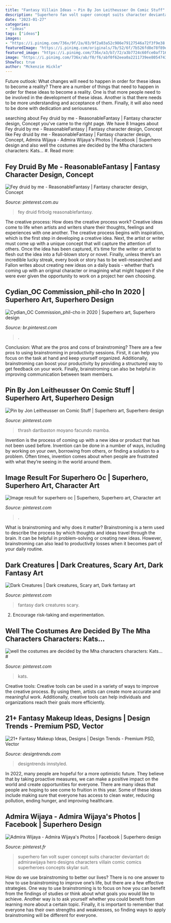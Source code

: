 ```yaml
---
title: "Fantasy Villain Ideas ~ Pin By Jon Leitheusser On Comic Stuff"
description: "Superhero fan volt super concept suits character deviantart dc admirawijaya hero designs characters villain comic comics superheroes concepts skylar suit"
date: "2023-01-27"
categories:
- "ideas"
tags: ["ideas"]
images:
- "https://i.pinimg.com/736x/9f/2a/03/9f2a03a52c986e79127546a72f3f9e38.jpg"
featuredImage: "https://i.pinimg.com/originals/7b/52/6f/7b526fd8e78f89e097b5863049e6166f.jpg"
featured_image: "https://i.pinimg.com/736x/a3/b7/72/a3b7724c60fce0af7162c426dc374c5c.jpg"
image: "https://i.pinimg.com/736x/ab/f0/f6/abf0f62eea0a2211739ee805474359c9.jpg"
ShowToc: true
author: "Mckenzie Hickle"
---
```



Future outlook: What changes will need to happen in order for these ideas to become a reality?
There are a number of things that need to happen in order for these ideas to become a reality. One is that more people need to be involved in the development of these ideas. Another is that there needs to be more understanding and acceptance of them. Finally, it will also need to be done with dedication and seriousness.

	

		
searching about Fey druid by me - ReasonableFantasy | Fantasy character design, Concept you've came to the right page. We have 8 Images about Fey druid by me - ReasonableFantasy | Fantasy character design, Concept like Fey druid by me - ReasonableFantasy | Fantasy character design, Concept, Admira Wijaya - Admira Wijaya&#039;s Photos | Facebook | Superhero design and also well the costumes are decided by the Mha characters characters: Kats… #. Read more:
		
    
## Fey Druid By Me - ReasonableFantasy | Fantasy Character Design, Concept

<img loading=lazy src="https://i.pinimg.com/736x/a3/b7/72/a3b7724c60fce0af7162c426dc374c5c.jpg" onerror="this.onerror=null;this.src='https://tse1.mm.bing.net/th?id=OIP.S0fEksb2cBN-PjVum_cH8gHaOo&amp;pid=15.1';" alt="Fey druid by me - ReasonableFantasy | Fantasy character design, Concept">

_Source: pinterest.com.au_

>fey druid firbolg reasonablefantasy. 

	

The creative process: How does the creative process work?
Creative ideas come to life when artists and writers share their thoughts, feelings and experiences with one another. The creative process begins with inspiration, which is the first step in developing a creative idea. Next, the artist or writer must come up with a unique concept that will capture the attention of others. Once the idea has been captured, it’s time for the writer or artist to flesh out the idea into a full-blown story or novel. Finally, unless there’s an incredible lucky streak, every book or story has to be well-researched and Fallon writes about creating new ideas on a daily basis - whether that’s coming up with an original character or imagining what might happen if she were ever given the opportunity to work on a project her own choosing.

    
## Cydian_OC Commission_phil-cho In 2020 | Superhero Art, Superhero Design

<img loading=lazy src="https://i.pinimg.com/originals/12/fb/76/12fb764392455ca81c374948147e4708.jpg" onerror="this.onerror=null;this.src='https://tse3.mm.bing.net/th?id=OIP.YT_3yes29WrQ-BnWP5FEYwHaLc&amp;pid=15.1';" alt="Cydian_OC Commission_phil-cho in 2020 | Superhero art, Superhero design">

_Source: br.pinterest.com_

>. 

	

Conclusion: What are the pros and cons of brainstroming?
There are a few pros to using brainstroming in productivity sessions. First, it can help you focus on the task at hand and keep yourself organized. Additionally, brainstroming can boost your productivity by providing a structured way to get feedback on your work. Finally, brainstroming can also be helpful in improving communication between team members.

    
## Pin By Jon Leitheusser On Comic Stuff | Superhero Art, Superhero Design

<img loading=lazy src="https://i.pinimg.com/originals/7b/52/6f/7b526fd8e78f89e097b5863049e6166f.jpg" onerror="this.onerror=null;this.src='https://tse3.mm.bing.net/th?id=OIP.Kfj-pKLIfnjmxiKCtVQXUAHaK3&amp;pid=15.1';" alt="Pin by Jon Leitheusser on Comic Stuff | Superhero art, Superhero design">

_Source: pinterest.com_

>thrash dartbaston moyano facundo mamba. 

	

Invention is the process of coming up with a new idea or product that has not been used before. Invention can be done in a number of ways, including by working on your own, borrowing from others, or finding a solution to a problem. Often times, invention comes about when people are frustrated with what they’re seeing in the world around them.

    
## Image Result For Superhero Oc | Superhero, Superhero Art, Character Art

<img loading=lazy src="https://i.pinimg.com/originals/5f/90/2e/5f902ebefb039811fad7145d7eabb2a0.jpg" onerror="this.onerror=null;this.src='https://tse4.mm.bing.net/th?id=OIP.Fvuj72sO5CqDGohk2ApGcwAAAA&amp;pid=15.1';" alt="Image result for superhero oc | Superhero, Superhero art, Character art">

_Source: pinterest.com_

>. 

	

What is brainstroming and why does it matter?
Brainstroming is a term used to describe the process by which thoughts and ideas travel through the brain. It can be helpful in problem-solving or creating new ideas. However, brainstroming can also lead to productivity losses when it becomes part of your daily routine.

    
## Dark Creatures | Dark Creatures, Scary Art, Dark Fantasy Art

<img loading=lazy src="https://i.pinimg.com/736x/ab/f0/f6/abf0f62eea0a2211739ee805474359c9.jpg" onerror="this.onerror=null;this.src='https://tse2.mm.bing.net/th?id=OIP.qAokDd_sFpUoBR0J9fc95gHaLH&amp;pid=15.1';" alt="Dark Creatures | Dark creatures, Scary art, Dark fantasy art">

_Source: pinterest.com_

>fantasy dark creatures scary. 

	

2. Encourage risk-taking and experimentation.

    
## Well The Costumes Are Decided By The Mha Characters Characters: Kats… #

<img loading=lazy src="https://i.pinimg.com/736x/9f/2a/03/9f2a03a52c986e79127546a72f3f9e38.jpg" onerror="this.onerror=null;this.src='https://tse1.mm.bing.net/th?id=OIP.swoGzFZyXmh2BC57h6Z-YwHaMc&amp;pid=15.1';" alt="well the costumes are decided by the Mha characters characters: Kats… #">

_Source: pinterest.com_

>kats. 

	

Creative tools:
Creative tools can be used in a variety of ways to improve the creative process. By using them, artists can create more accurate and meaningful work. Additionally, creative tools can help individuals and organizations reach their goals more efficiently.

    
## 21+ Fantasy Makeup Ideas, Designs | Design Trends - Premium PSD, Vector

<img loading=lazy src="https://images.designtrends.com/wp-content/uploads/2016/06/07102435/Red-and-Black-Fantasy-Eye-Makeup.jpg" onerror="this.onerror=null;this.src='https://tse2.mm.bing.net/th?id=OIP.6K6J94IshXU-Rsm-KepaHgHaHa&amp;pid=15.1';" alt="21+ Fantasy Makeup Ideas, Designs | Design Trends - Premium PSD, Vector">

_Source: designtrends.com_

>designtrends innstyled. 

	

In 2022, many people are hopeful for a more optimistic future. They believe that by taking proactive measures, we can make a positive impact on the world and create opportunities for everyone. There are many ideas that people are hoping to see come to fruition in this year. Some of these ideas include making sure that everyone has access to clean water, reducing pollution, ending hunger, and improving healthcare.

    
## Admira Wijaya - Admira Wijaya&#039;s Photos | Facebook | Superhero Design

<img loading=lazy src="https://i.pinimg.com/736x/94/f0/ec/94f0ec3805f7e8cdc35e41448094cb76--superhero-design-superhero-ideas.jpg" onerror="this.onerror=null;this.src='https://tse2.mm.bing.net/th?id=OIP.6TLi-F9PxF0r2Xj9uXOTKwHaKe&amp;pid=15.1';" alt="Admira Wijaya - Admira Wijaya&#039;s Photos | Facebook | Superhero design">

_Source: pinterest.fr_

>superhero fan volt super concept suits character deviantart dc admirawijaya hero designs characters villain comic comics superheroes concepts skylar suit. 

	

How do we use brainstroming to better our lives?
There is no one answer to how to use brainstroming to improve one’s life, but there are a few effective strategies. One way to use brainstroming is to focus on how you can benefit from the findings of studies or think about what goals you would like to achieve. Another way is to ask yourself whether you could benefit from learning more about a certain topic. Finally, it is important to remember that everyone has their own strengths and weaknesses, so finding ways to apply brainstroming will be different for everyone.

